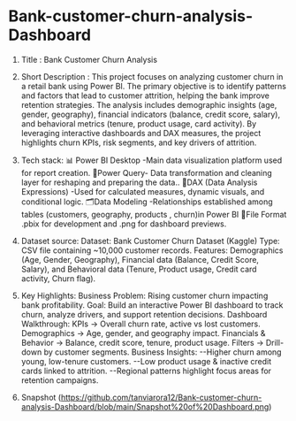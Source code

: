 # Bank-customer-churn-analysis-Dashboard
1. Title : Bank Customer Churn Analysis
2. Short Description :
This project focuses on analyzing customer churn in a retail bank using Power BI. The primary objective is to identify patterns and factors that lead to customer attrition, helping the bank improve retention strategies.
The analysis includes demographic insights (age, gender, geography), financial indicators (balance, credit score, salary), and behavioral metrics (tenure, product usage, card activity). By leveraging interactive dashboards and DAX measures, the project highlights churn KPIs, risk segments, and key drivers of attrition.

3. Tech stack:
📊 Power BI Desktop -Main data visualization platform used for report creation.
🔄Power Query- Data transformation and cleaning layer for reshaping and preparing the data..
🧮DAX (Data Analysis Expressions) -Used for calculated measures, dynamic visuals, and conditional logic.
🗂Data Modeling -Relationships established among tables (customers, geography, products , churn)in Power BI
📑File Format .pbix for development and .png for dashboard previews.

4. Dataset source:
 Dataset: Bank Customer Churn Dataset (Kaggle)
Type: CSV file containing ~10,000 customer records.
Features: Demographics (Age, Gender, Geography), Financial data (Balance, Credit Score, Salary), and Behavioral data (Tenure, Product usage, Credit card activity, Churn flag).

5. Key Highlights:
 Business Problem: Rising customer churn impacting bank profitability.
Goal: Build an interactive Power BI dashboard to track churn, analyze drivers, and support retention decisions.
Dashboard Walkthrough: KPIs → Overall churn rate, active vs lost customers.
Demographics → Age, gender, and geography impact.
Financials & Behavior → Balance, credit score, tenure, product usage.
Filters → Drill-down by customer segments.
Business Insights:
--Higher churn among young, low-tenure customers.
--Low product usage & inactive credit cards linked to attrition.
--Regional patterns highlight focus areas for retention campaigns.

6. Snapshot
(https://github.com/tanviarora12/Bank-customer-churn-analysis-Dashboard/blob/main/Snapshot%20of%20Dashboard.png)
